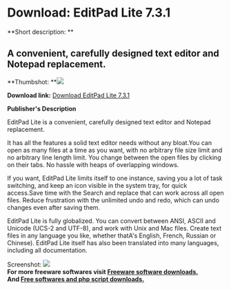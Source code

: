# Download: EditPad Lite 7.3.1

**Short description: **

## A convenient, carefully designed text editor and Notepad replacement.

  
**Thumbshot: **![](http://www.freewarefiles.com/screenshot/editpadlite7_md.gif)   
  
**Download link:** [Download EditPad Lite 7.3.1](http://freesoftwares.boysofts.com/EditPad-Lite_program_22823.html)  
  

**Publisher's Description**  
  

EditPad Lite is a convenient, carefully designed text editor and Notepad
replacement.

It has all the features a solid text editor needs without any bloat.You can
open as many files at a time as you want, with no arbitrary file size limit
and no arbitrary line length limit. You change between the open files by
clicking on their tabs. No hassle with heaps of overlapping windows.

If you want, EditPad Lite limits itself to one instance, saving you a lot of
task switching, and keep an icon visible in the system tray, for quick
access.Save time with the Search and replace that can work across all open
files. Reduce frustration with the unlimited undo and redo, which can undo
changes even after saving them.

EditPad Lite is fully globalized. You can convert between ANSI, ASCII and
Unicode (UCS-2 and UTF-8), and work with Unix and Mac files. Create text files
in any language you like, whether thatA's English, French, Russian or
Chinese). EditPad Lite itself has also been translated into many languages,
including all documentation.

  
  
Screenshot: ![](http://www.freewarefiles.com/screenshot/editpadlite7.gif)  
**For more freeware softwares visit [Freeware software downloads.](http://freesoftwares.boysofts.com/)**   
**And [Free softwares and php script downloads.](http://www.boysofts.com/)**

